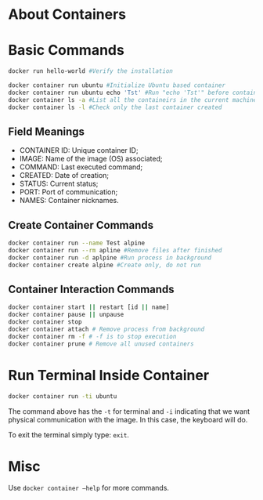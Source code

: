 # About Containers

# Basic Commands

```bash
docker run hello-world #Verify the installation

docker container run ubuntu #Initialize Ubuntu based container
docker container run ubuntu echo 'Tst' #Run "echo 'Tst'" before container is finished
docker container ls -a #List all the containeirs in the current machine
docker container ls -l #Check only the last container created
```

## Field Meanings

- CONTAINER ID: Unique container ID;
- IMAGE: Name of the image (OS) associated;
- COMMAND: Last executed command;
- CREATED: Date of creation;
- STATUS: Current status;
- PORT: Port of communication;
- NAMES: Container nicknames.

## Create Container Commands

```bash
docker container run --name Test alpine
docker container run --rm apline #Remove files after finished
docker container run -d aplpine #Run process in background
docker container create alpine #Create only, do not run
```

## Container Interaction Commands

```bash
docker container start || restart [id || name]
docker container pause || unpause
docker container stop
docker container attach # Remove process from background
docker container rm -f # -f is to stop execution
docker container prune # Remove all unused containers
```

# Run Terminal Inside Container

```bash
docker container run -ti ubuntu
```

The command above has the `-t` for terminal and `-i` indicating that we want physical communication with the image. In this case, the keyboard will do.

To exit the terminal simply type: `exit`.

# Misc

Use `docker container —help` for more commands.